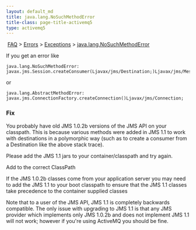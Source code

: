 ```yaml
---
layout: default_md
title: java.lang.NoSuchMethodError 
title-class: page-title-activemq5
type: activemq5
---
```


 [FAQ](faq) > [Errors](errors) > [Exceptions](exceptions) > [java.lang.NoSuchMethodError](javalangnosuchmethoderror)


If you get an error like
```
java.lang.NoSuchMethodError:
javax.jms.Session.createConsumer(Ljavax/jms/Destination;)Ljavax/jms/MessageConsumer;
```
or
```
java.lang.AbstractMethodError: 
javax.jms.ConnectionFactory.createConnection()Ljavax/jms/Connection;
```

### Fix

You probably have old JMS 1.0.2b versions of the JMS API on your classpath. This is because various methods were added in JMS 1.1 to work with destinations in a polymorphic way (such as to create a consumer from a Destination like the above stack trace).

Please add the JMS 1.1 jars to your container/classpath and try again.

Add to the correct ClassPath

If the JMS 1.0.2b classes come from your application server you may need to add the JMS 1.1 to your boot classpath to ensure that the JMS 1.1 classes take precedence to the container supplied classes

Note that to a user of the JMS API, JMS 1.1 is completely backwards compatible. The only issue with upgrading to JMS 1.1 is that any JMS provider which implements only JMS 1.0.2b and does not implement JMS 1.1 will not work; however if you're using ActiveMQ you should be fine.


